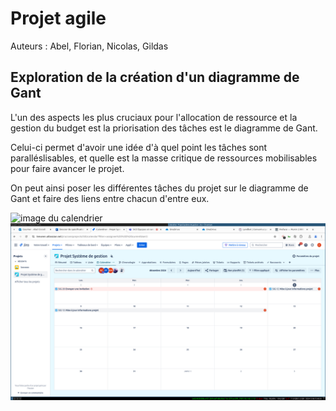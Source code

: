 # Projet agile

Auteurs : Abel, Florian, Nicolas, Gildas

## Exploration de la création d'un diagramme de Gant

L'un des aspects les plus cruciaux pour l'allocation de ressource et la gestion du budget est la priorisation des tâches est le diagramme de Gant.

Celui-ci permet d'avoir une idée d'à quel point les tâches sont paralléslisables, et quelle est la masse critique de ressources mobilisables pour faire avancer 
le projet.

On peut ainsi poser les différentes tâches du projet sur le diagramme de Gant et faire des liens entre chacun d'entre eux.

![image du calendrier](./img/gant)
![image du calendrier](./img/calendrier.png)
